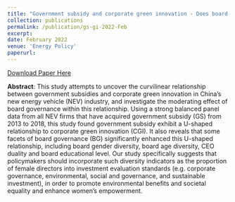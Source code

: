 ```yaml
---
title: "Government subsidy and corporate green innovation - Does board governance play a role?"
collection: publications
permalink: /publication/gs-gi-2022-Feb
excerpt: 
date: February 2022
venue: 'Energy Policy'
paperurl: 
---
```

<a href='http://lixia1118.github.io/xialinov18.github.io/files/Governmentsubsidy.pdf'>Download Paper Here</a>

**Abstract**: This study attempts to uncover the curvilinear relationship between government subsidies and corporate green
innovation in China’s new energy vehicle (NEV) industry, and investigate the moderating effect of board
governance within this relationship. Using a strong balanced panel data from all NEV firms that have acquired
government subsidy (GS) from 2013 to 2018, this study found government subsidy exhibit a U-shaped relationship
to corporate green innovation (CGI). It also reveals that some facets of board governance (BG) significantly
enhanced this U-shaped relationship, including board gender diversity, board age diversity, CEO duality
and board educational level. Our study specifically suggests that policymakers should incorporate such diversity
indicators as the proportion of female directors into investment evaluation standards (e.g. corporate governance,
environmental, social and governance, and sustainable investment), in order to promote environmental benefits
and societal equality and enhance women’s empowerment.
